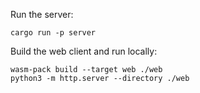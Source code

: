 Run the server:
```
cargo run -p server
```

Build the web client and run locally:
```
wasm-pack build --target web ./web
python3 -m http.server --directory ./web
```
